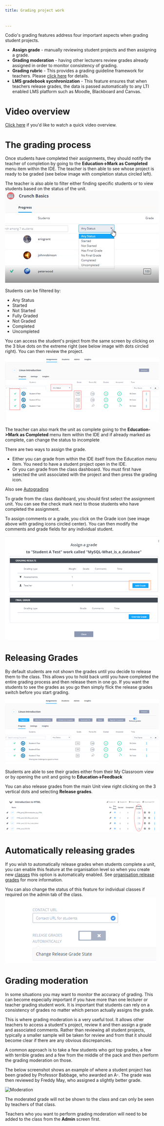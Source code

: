 ```yaml
---
title: Grading project work


---
```


Codio's grading features address four important aspects when grading student projects.

- **Assign grade** - manually reviewing student projects and then assigning a grade.
- **Grading moderation** - having other lecturers review grades already assigned in order to monitor consistency of grading.
- **Grading rubric** - This provides a grading guideline framework for teachers. Please [click here](/classes/classmanagement/rubric) for details.
- **LMS gradebook sycnhronization** - This feature ensures that when teachers release grades, the data is passed automatically to any LTI enabled LMS platform such as Moodle, Blackboard and Canvas.

# Video overview
[Click here](https://vimeo.com/165275339) if you'd like to watch a quick video overview.

# The grading process
Once students have completed their assignments, they should notify the teacher of completion by going to the **Education->Mark as Completed** menu item within the IDE. The teacher is then able to see whose project is ready to be graded (see below image with completion status circled left).

The teacher is also able to filter either finding specific students or to view students based on the status of the unit.
<img alt="Filtering" src="/img/filter.png" class="simple"/>

Students can be filtered by:

- Any Status
- Started
- Not Started
- Fully Graded
- Not Graded
- Completed
- Uncompleted

You can access the student's project from the same screen by clicking on the 3 blue dots on the extreme right (see below image with dots circled right). You can then review the project.

<img alt="Grading access" src="/img/grading-unit.png" class="simple"/>

The teacher can also mark the unit as complete going to the **Education->Mark as Completed** menu item within the IDE and if already marked as complete, can change the status to incomplete

There are two ways to assign the grade.

- Either you can grade from within the IDE itself from the Education menu item. You need to have a student project open in the IDE.
- Or you can grade from the class dashboard. You must first have selected the unit associated with the project and then press the grading icon.

Also see [Autograding](/classes/unitmanagement/settings-info/autograde/)

To grade from the class dashboard, you should first select the assignment unit. You can see the check mark next to those students who have completed the assignment.

To assign comments or a grade, you click on the Grade icon (see image above with grading icons circled center). You can then modify the comments and grade fields for any individual student.

<img alt="Assign Grades" src="/img/grading-assign.png" class="simple"/>

<a name="releasegrades"></a>
# Releasing Grades
By default students are not shown the grades until you decide to release them to the class. This allows you to hold back until you have completed the entire grading process and then release them in one go. If you want the students to see the grades as you go then simply flick the release grades switch before you start grading.

<img alt="Grading" src="/img/grading-release.png" class="simple"/>

Students are able to see their grades either from their My Classroom view or by opening the unit and going to **Education->Feedback**

You can also release grades from the main Unit view right clicking on the 3 vertical dots and selecting **Release grades**.

<img alt="Release Grades" src="/img/grading-release2.png" class="simple"/>

<a name="releasegradesstatus"></a>
# Automatically releasing grades
If you wish to automatically release grades when students complete a unit, you can enable this feature at the organisation level so when you create new [classes](/classes/classmanagement/create-class/) this option is automatically enabled. See [organisation release grades](/dashboard/create/orgreleasegrades) for more information.

You can also change the status of this feature for individual classes if required on the admin tab of the class.
<img alt="Class Release Grades" src="/img/changereleasegrades.png" class="simple"/>

# Grading moderation
In some situations you may want to monitor the accuracy of grading. This can become especially important if you have more than one lecturer or teacher grading student work. It is important that students can rely on a consistency of grades no matter which person actually assigns the grade.

This is where grading moderation is a very useful tool. It allows other teachers to access a student's project, review it and then assign a grade and associated comments. Rather than reviewing all student projects, typically a smaller sample will be taken for review and from that it should become clear if there are any obvious discrepancies.

A common approach is to take a few students who got top grades, a few with terrible grades and a few from the middle of the pack and then perform the grading moderation on those.

The below screenshot shows an example of where a student project has been graded by Professor Babbage, who awarded an A-. The grade was then reviewed by Freddy May, who assigned a slightly better grade.

<img alt="Moderation" src="/img/grading-moderation.png" class="simple"/>

The moderated grade will not be shown to the class and can only be seen by teachers of that class.

Teachers who you want to perform grading moderation will need to be added to the class from the **Admin** screen first.




